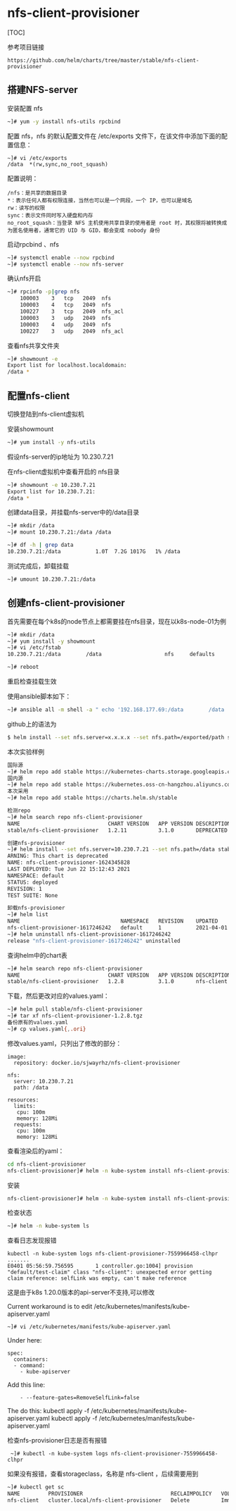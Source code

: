 # nfs-client-provisioner

[TOC]

参考项目链接

```
https://github.com/helm/charts/tree/master/stable/nfs-client-provisioner
```



## 搭建NFS-server

安装配置 nfs

```bash
~]# yum -y install nfs-utils rpcbind
```

配置 nfs，nfs 的默认配置文件在 /etc/exports 文件下，在该文件中添加下面的配置信息：

```
~]# vi /etc/exports
/data  *(rw,sync,no_root_squash)
```

配置说明：

```
/nfs：是共享的数据目录
*：表示任何人都有权限连接，当然也可以是一个网段，一个 IP，也可以是域名
rw：读写的权限
sync：表示文件同时写入硬盘和内存
no_root_squash：当登录 NFS 主机使用共享目录的使用者是 root 时，其权限将被转换成为匿名使用者，通常它的 UID 与 GID，都会变成 nobody 身份
```

启动rpcbind 、nfs

```bash
~]# systemctl enable --now rpcbind
~]# systemctl enable --now nfs-server
```

确认nfs开启

```bash
~]# rpcinfo -p|grep nfs
    100003    3   tcp   2049  nfs
    100003    4   tcp   2049  nfs
    100227    3   tcp   2049  nfs_acl
    100003    3   udp   2049  nfs
    100003    4   udp   2049  nfs
    100227    3   udp   2049  nfs_acl
```

查看nfs共享文件夹

```bash
~]# showmount -e
Export list for localhost.localdomain:
/data *
```

## 配置nfs-client

切换登陆到nfs-client虚拟机

安装showmount

```bash
~]# yum install -y nfs-utils
```

假设nfs-server的ip地址为 10.230.7.21

在nfs-client虚拟机中查看开启的 nfs目录

```bash
~]# showmount -e 10.230.7.21
Export list for 10.230.7.21:
/data *
```

创建data目录，并挂载nfs-server中的/data目录

```bash
~]# mkdir /data
~]# mount 10.230.7.21:/data /data

~]# df -h | grep data
10.230.7.21:/data           1.0T  7.2G 1017G   1% /data
```

测试完成后，卸载挂载

```bash
~]# umount 10.230.7.21:/data
```



## 创建nfs-client-provisioner

首先需要在每个k8s的node节点上都需要挂在nfs目录，现在以k8s-node-01为例

```bash
~]# mkdir /data
~]# yum install -y showmount
~]# vi /etc/fstab
10.230.7.21:/data        /data                    nfs     defaults              0 0

~]# reboot
```

重启检查挂载生效

使用ansible脚本如下：

```bash
~]# ansible all -m shell -a " echo '192.168.177.69:/data        /data                    nfs     defaults              0 0' >> /etc/fstab"
```

github上的语法为

```bash
$ helm install --set nfs.server=x.x.x.x --set nfs.path=/exported/path stable/nfs-client-provisioner 
```

本次实验样例

```bash
国际源
~]# helm repo add stable https://kubernetes-charts.storage.googleapis.com
国内源
~]# helm repo add stable https://kubernetes.oss-cn-hangzhou.aliyuncs.com/charts
本次采用
~]# helm repo add stable https://charts.helm.sh/stable

检测repo
~]# helm search repo nfs-client-provisioner
NAME                         	CHART VERSION	APP VERSION	DESCRIPTION
stable/nfs-client-provisioner	1.2.11       	3.1.0      	DEPRECATED - nfs-client is an automatic provisi...

创建nfs-provisioner
~]# helm install --set nfs.server=10.230.7.21 --set nfs.path=/data stable/nfs-client-provisioner --namespace kube-system --generate-name
ARNING: This chart is deprecated
NAME: nfs-client-provisioner-1624345828
LAST DEPLOYED: Tue Jun 22 15:12:43 2021
NAMESPACE: default
STATUS: deployed
REVISION: 1
TEST SUITE: None

卸载nfs-provisioner
~]# helm list
NAME                             	NAMESPACE	REVISION	UPDATED                                	STATUS  	CHART                        APP VERSION
nfs-client-provisioner-1617246242	default  	1       	2021-04-01 11:04:04.517570448 +0800 CST	deployed	nfs-client-provisioner-1.2.113.1.0
~]# helm uninstall nfs-client-provisioner-1617246242
release "nfs-client-provisioner-1617246242" uninstalled
```

查询helm中的chart表

```bash
~]# helm search repo nfs-client-provisioner
NAME                         	CHART VERSION	APP VERSION	DESCRIPTION                                       
stable/nfs-client-provisioner	1.2.8        	3.1.0      	nfs-client is an automatic provisioner that use...
```

下载，然后更改对应的values.yaml：

```bash
~]# helm pull stable/nfs-client-provisioner
~]# tar xf nfs-client-provisioner-1.2.8.tgz
备份原有的values.yaml
~]# cp values.yaml{,.ori}
```

修改values.yaml，只列出了修改的部分：

```
image:
  repository: docker.io/sjwayrhz/nfs-client-provisioner

nfs:
  server: 10.230.7.21
  path: /data

resources:
  limits:
   cpu: 100m
   memory: 128Mi
  requests:
   cpu: 100m
   memory: 128Mi
```

查看渲染后的yaml：

```bash
cd nfs-client-provisioner
nfs-client-provisioner]# helm -n kube-system install nfs-client-provisioner ./ --dry-run --debug
```

安装

```bash
nfs-client-provisioner]# helm -n kube-system install nfs-client-provisioner ./
```

检查状态

```bash
~]# helm -n kube-system ls
```

查看日志发现报错

```
kubectl -n kube-system logs nfs-client-provisioner-7559966458-clhpr
.......
E0401 05:56:59.756595       1 controller.go:1004] provision "default/test-claim" class "nfs-client": unexpected error getting claim reference: selfLink was empty, can't make reference
```

这是由于k8s 1.20.0版本的api-server不支持,可以修改

Current workaround is to edit /etc/kubernetes/manifests/kube-apiserver.yaml

```bash
~]# vi /etc/kubernetes/manifests/kube-apiserver.yaml
```

Under here:

```
spec:
  containers:
  - command:
    - kube-apiserver
```

Add this line:

```
    - --feature-gates=RemoveSelfLink=false
```

The do this:
kubectl apply -f /etc/kubernetes/manifests/kube-apiserver.yaml
kubectl apply -f /etc/kubernetes/manifests/kube-apiserver.yaml

检查nfs-provisioner日志是否有报错

```
 ~]# kubectl -n kube-system logs nfs-client-provisioner-7559966458-clhpr
```

如果没有报错，查看storageclass，名称是 nfs-client ，后续需要用到

```bash
~]# kubectl get sc
NAME         PROVISIONER                            RECLAIMPOLICY   VOLUMEBINDINGMODE   ALLOWVOLUMEEXPANSION   AGE
nfs-client   cluster.local/nfs-client-provisioner   Delete          Immediate           true                   61m
```

